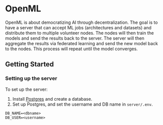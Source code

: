 # OpenML

OpenML is about democratizing AI through decentralization. The goal is to have a server that can accept ML jobs (architectures and datasets) and distribute them to multiple volunteer nodes. The nodes will then train the models and send the results back to the server. The server will then aggregate the results via federated learning and send the new model back to the nodes. This process will repeat until the model converges.

## Getting Started

### Setting up the server

To set up the server:

1. Install [Postgres](https://www.postgresql.org/download/) and create a database.
2. Set up Postgres, and set the username and DB name in `server/.env`.

```
DB_NAME=<dbname>
DB_USER=<username>
```